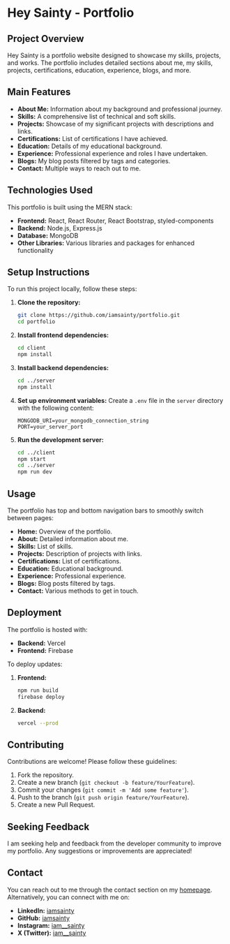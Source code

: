 # Hey Sainty - Portfolio

## Project Overview

Hey Sainty is a portfolio website designed to showcase my skills, projects, and works. The portfolio includes detailed sections about me, my skills, projects, certifications, education, experience, blogs, and more.

## Main Features

- **About Me:** Information about my background and professional journey.
- **Skills:** A comprehensive list of technical and soft skills.
- **Projects:** Showcase of my significant projects with descriptions and links.
- **Certifications:** List of certifications I have achieved.
- **Education:** Details of my educational background.
- **Experience:** Professional experience and roles I have undertaken.
- **Blogs:** My blog posts filtered by tags and categories.
- **Contact:** Multiple ways to reach out to me.

## Technologies Used

This portfolio is built using the MERN stack:

- **Frontend:** React, React Router, React Bootstrap, styled-components
- **Backend:** Node.js, Express.js
- **Database:** MongoDB
- **Other Libraries:** Various libraries and packages for enhanced functionality

## Setup Instructions

To run this project locally, follow these steps:

1. **Clone the repository:**
    ```sh
    git clone https://github.com/iamsainty/portfolio.git
    cd portfolio
    ```

2. **Install frontend dependencies:**
    ```sh
    cd client
    npm install
    ```

3. **Install backend dependencies:**
    ```sh
    cd ../server
    npm install
    ```

4. **Set up environment variables:**
    Create a `.env` file in the `server` directory with the following content:
    ```
    MONGODB_URI=your_mongodb_connection_string
    PORT=your_server_port
    ```

5. **Run the development server:**
    ```sh
    cd ../client
    npm start
    cd ../server
    npm run dev
    ```

## Usage

The portfolio has top and bottom navigation bars to smoothly switch between pages:

- **Home:** Overview of the portfolio.
- **About:** Detailed information about me.
- **Skills:** List of skills.
- **Projects:** Description of projects with links.
- **Certifications:** List of certifications.
- **Education:** Educational background.
- **Experience:** Professional experience.
- **Blogs:** Blog posts filtered by tags.
- **Contact:** Various methods to get in touch.

## Deployment

The portfolio is hosted with:

- **Backend:** Vercel
- **Frontend:** Firebase

To deploy updates:

1. **Frontend:**
    ```sh
    npm run build
    firebase deploy
    ```

2. **Backend:**
    ```sh
    vercel --prod
    ```

## Contributing

Contributions are welcome! Please follow these guidelines:

1. Fork the repository.
2. Create a new branch (`git checkout -b feature/YourFeature`).
3. Commit your changes (`git commit -m 'Add some feature'`).
4. Push to the branch (`git push origin feature/YourFeature`).
5. Create a new Pull Request.

## Seeking Feedback

I am seeking help and feedback from the developer community to improve my portfolio. Any suggestions or improvements are appreciated!

## Contact

You can reach out to me through the contact section on my [homepage](https://hey-sainty.web.app). Alternatively, you can connect with me on:

- **LinkedIn:** [iamsainty](https://linkedin.com/in/iamsainty)
- **GitHub:** [iamsainty](https://github.com/iamsainty)
- **Instagram:** [iam__sainty](https://instagram.com/iam__sainty)
- **X (Twitter):** [iam__sainty](https://twitter.com/iam__sainty)
